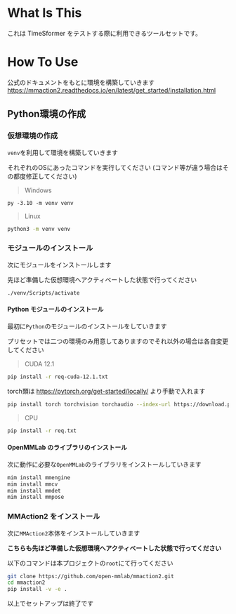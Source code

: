 # What Is This
これは TimeSformer をテストする際に利用できるツールセットです。

# How To Use
公式のドキュメントをもとに環境を構築していきます
https://mmaction2.readthedocs.io/en/latest/get_started/installation.html

## Python環境の作成
### 仮想環境の作成
`venv`を利用して環境を構築していきます

それぞれのOSにあったコマンドを実行してください
(コマンド等が違う場合はその都度修正してください)

> Windows
```shell
py -3.10 -m venv venv
```
> Linux
```bash
python3 -m venv venv
```

### モジュールのインストール
次にモジュールをインストールします

先ほど準備した仮想環境へアクティベートした状態で行ってください

```
./venv/Scripts/activate
```
#### Python モジュールのインストール
最初に`Python`のモジュールのインストールをしていきます

プリセットでは二つの環境のみ用意してありますのでそれ以外の場合は各自変更してください

> CUDA 12.1
```bash
pip install -r req-cuda-12.1.txt
```
torch類は https://pytorch.org/get-started/locally/ より手動で入れます
```bash
pip install torch torchvision torchaudio --index-url https://download.pytorch.org/whl/cu118
```
> CPU
```bash
pip install -r req.txt
```

#### OpenMMLab のライブラリのインストール
次に動作に必要な`OpenMMLab`のライブラリをインストールしていきます

```bash
mim install mmengine
mim install mmcv
mim install mmdet
mim install mmpose
```

### MMAction2 をインストール
次に`MMAction2`本体をインストールしていきます

**こちらも先ほど準備した仮想環境へアクティベートした状態で行ってください**

以下のコマンドは本プロジェクトの`root`にて行ってください
```bash
git clone https://github.com/open-mmlab/mmaction2.git
cd mmaction2
pip install -v -e .
```

以上でセットアップは終了です
